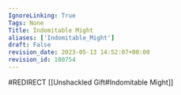 ```yaml
---
IgnoreLinking: True
Tags: None
Title: Indomitable Might
aliases: ['Indomitable_Might']
draft: False
revision_date: 2023-05-13 14:52:07+00:00
revision_id: 100754
---
```


#REDIRECT [[Unshackled Gift#Indomitable Might]]
